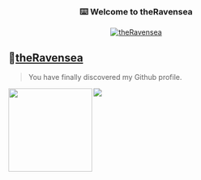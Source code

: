   <p align="center">
    <h3 align="center">⌨️ Welcome to theRavensea</h3>
  </p>

<p align="center">
 <a href="https://git.io/typing-svg"><img src="https://readme-typing-svg.demolab.com?font=Fira+Code&size=33&pause=1000&center=true&vCenter=true&width=435&lines=Hi%2C+I'm+theRavensea." alt="theRavensea" /></a>
</p>   



## 🌠[theRavensea](https://github.com/theRavensea)   
> You have finally discovered my Github profile.   

<div>
    <img height="165" align="left" src="https://github-stats.ubrong.com/api?username=theRavensea&show_icons=true&theme=tokyonight" />
    <img src="https://github-stats.ubrong.com/api/top-langs/?username=theRavensea&layout=compact&theme=tokyonight" />
</div>


<!--
**theRavensea/theRavensea** is a ✨ _special_ ✨ repository because its `README.md` (this file) appears on your GitHub profile.

Here are some ideas to get you started:

- 🔭 I’m currently working on ...
- 🌱 I’m currently learning ...
- 👯 I’m looking to collaborate on ...
- 🤔 I’m looking for help with ...
- 💬 Ask me about ...
- 📫 How to reach me: ...
- 😄 Pronouns: ...
- ⚡ Fun fact: ...
-->
